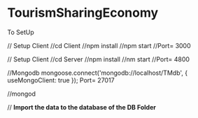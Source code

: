 # TourismSharingEconomy
To SetUp



// Setup Client
//cd Client
//npm install
//npm start
//Port= 3000



// Setup Client
//cd Server
//npm install
//nm start
//Port= 4800

//Mongodb
mongoose.connect('mongodb://localhost/TMdb', {
    useMongoClient: true
});
Port= 27017


//mongod


// **Import the data to the database of the DB Folder** 
